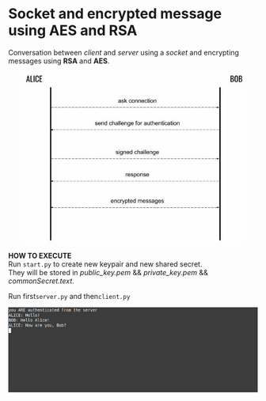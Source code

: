 # Socket and encrypted message using AES and RSA
Conversation between _client_ and _server_ using a _socket_ and encrypting messages using **RSA** and **AES**.

<div align="center">
  <img src="https://github.com/mariocuomo/Socket-and-encrypted-message-using-AES-and-RSA/blob/main/schema.jpg" width=450>
</div>

**HOW TO EXECUTE**<br>
Run `start.py` to create new keypair and new shared secret.<br>
They will be stored in _public_key.pem_ && _private_key.pem_ && _commonSecret.text_.

Run first`server.py` and then`client.py`

<div align="center">
  <img src="https://github.com/mariocuomo/Socket-and-encrypted-message-using-AES-and-RSA/blob/main/example.png">
</div>



